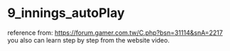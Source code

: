 # 9_innings_autoPlay
reference from: https://forum.gamer.com.tw/C.php?bsn=31114&snA=2217
</br>
you also can learn step by step from the website video.
